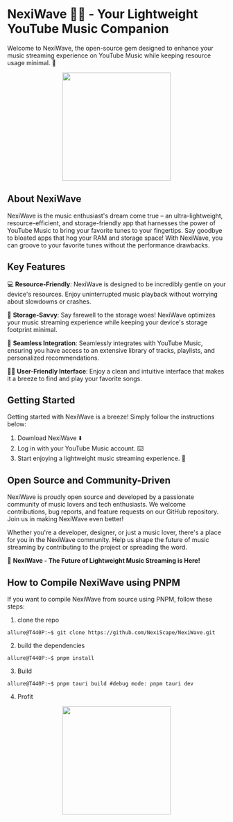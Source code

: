 # NexiWave 🎵🌊 - Your Lightweight YouTube Music Companion

Welcome to NexiWave, the open-source gem designed to enhance your music streaming experience on YouTube Music while keeping resource usage minimal. 🚀
<p align="center">
 <img width="250" height="250" src="https://github.com/NexiScape/NexisWave/assets/85907829/e8a1f779-bb99-497e-b3d7-3191b24e2727"
</p>

## About NexiWave

NexiWave is the music enthusiast's dream come true – an ultra-lightweight, resource-efficient, and storage-friendly app that harnesses the power of YouTube Music to bring your favorite tunes to your fingertips. Say goodbye to bloated apps that hog your RAM and storage space! With NexiWave, you can groove to your favorite tunes without the performance drawbacks.

## Key Features

:computer: **Resource-Friendly**: NexiWave is designed to be incredibly gentle on your device's resources. Enjoy uninterrupted music playback without worrying about slowdowns or crashes.

:floppy_disk: **Storage-Savvy**: Say farewell to the storage woes! NexiWave optimizes your music streaming experience while keeping your device's storage footprint minimal.

:hammer: **Seamless Integration**: Seamlessly integrates with YouTube Music, ensuring you have access to an extensive library of tracks, playlists, and personalized recommendations.

:man_technologist: **User-Friendly Interface**: Enjoy a clean and intuitive interface that makes it a breeze to find and play your favorite songs.

## Getting Started

Getting started with NexiWave is a breeze! Simply follow the instructions below:

1. Download NexiWave :arrow_down:
2. Log in with your YouTube Music account. :keyboard:
3. Start enjoying a lightweight music streaming experience. :musical_note:

## Open Source and Community-Driven

NexiWave is proudly open source and developed by a passionate community of music lovers and tech enthusiasts. We welcome contributions, bug reports, and feature requests on our GitHub repository. Join us in making NexiWave even better!


Whether you're a developer, designer, or just a music lover, there's a place for you in the NexiWave community. Help us shape the future of music streaming by contributing to the project or spreading the word.

🚀 **NexiWave - The Future of Lightweight Music Streaming is Here!**

## How to Compile NexiWave using PNPM

If you want to compile NexiWave from source using PNPM, follow these steps:

1. clone the repo
```console
allure@T440P:~$ git clone https://github.com/NexiScape/NexiWave.git
```
2. build the dependencies 
```console
allure@T440P:~$ pnpm install 
```
3. Build
```console
allure@T440P:~$ pnpm tauri build #debug mode: pnpm tauri dev
```
4. Profit
<p align="center">
 <img width="250" height="250" src="https://github.com/NexiScape/NexisWave/assets/85907829/715069e1-a547-4876-a490-fe56f0b47663"
</p>
